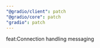 ```yaml
---
"@gradio/client": patch
"@gradio/core": patch
"gradio": patch
---
```


feat:Connection handling messaging
